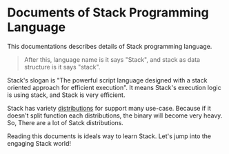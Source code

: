 # Documents of Stack Programming Language

This documentations describes details of Stack programming language.
> After this, language name is it says "Stack", and stack as data structure is it says "stack".

Stack's slogan is "The powerful script language designed with a stack oriented approach for efficient execution". It means Stack's execution logic is using stack, and Stack is very efficient.

Stack has variety [distributions](./distributions_list.md) for support many use-case.
Because if it doesn't split function each distributions, the binary will become very heavy.
So, There are a lot of Satck distributions.

Reading this documents is ideals way to learn Stack. 
Let's jump into the engaging Stack world!
